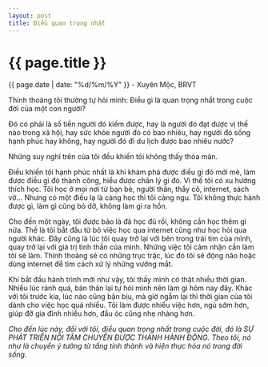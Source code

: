 ```yaml
---
layout: post
title: Điều quan trọng nhất
---
```


{{ page.title }}
================
<p class="meta">{{ page.date | date: "%d/%m/%Y" }} - Xuyên Mộc, BRVT</p>

Thỉnh thoảng tôi thường tự hỏi mình: Điều gì là quan trọng nhất trong cuộc đời của một con người?

Đó có phải là số tiền người đó kiếm được, hay là người đó đạt được vị thế nào trong xã hội, hay sức khỏe người đó có bao nhiêu, hay người đó sống hạnh phúc hay không, hay người đó đi du lịch được bao nhiêu nước?

Những suy nghĩ trên của tôi đều khiến tôi không thấy thỏa mãn. 

Điều khiến tôi hạnh phúc nhất là khi khám phá được điều gì đó mới mẻ, làm được điều gì đó thành công, hiểu được chân lý gì đó. Vì thế tôi có xu hướng thích học. Tôi học ở mọi nơi từ bạn bè, người thân, thầy cô, internet, sách vở... Nhưng có một điều lạ là càng học thì tôi càng ngu. Tôi không thực hành được gì, làm gì cũng bỏ dở, không làm gì ra hồn. 

Cho đến một ngày, tôi được bảo là đã học đủ rồi, không cần học thêm gì nữa. Thế là tôi bắt đầu từ bỏ việc học qua internet cũng như học hỏi qua người khác. Đây cũng là lúc tôi quay trở lại với bên trong trái tim của mình, quay trở lại với giá trị tinh thần của mình. Những việc tôi cảm nhận cần làm tôi sẽ làm. Thỉnh thoảng sẽ có những trục trặc, lúc đó tôi sẽ động não hoặc dùng internet để tìm cách xử lý những vướng mắt. 

Khi bắt đầu hành trình mới như vậy, tôi thấy mình có thật nhiều thời gian. Nhiều lúc rảnh quá, bản thân lại tự hỏi mình nên làm gì hôm nay đây. Khác với tôi trước kia, lúc nào cũng bận bịu, mà giờ ngẫm lại thì thời gian của tôi dành cho việc học quá nhiều. Tôi làm được nhiều việc hơn, ngủ sớm hơn, giúp đỡ gia đình nhiều hơn, đầu óc cũng nhẹ nhàng hơn. 

*Cho đến lúc này, đối với tôi, điều quan trọng nhất trong cuộc đời, đó là SỰ PHÁT TRIỂN NỘI TÂM CHUYỂN ĐƯỢC THÀNH HÀNH ĐỘNG. Theo tôi, nó như là chuyển ý tưởng từ tầng tinh thành và hiện thực hóa nó trong đời sống.*
